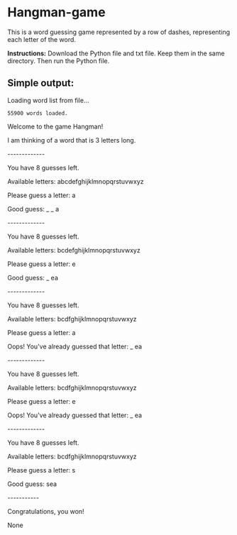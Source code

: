 # Hangman-game
This is a word guessing game represented by a row of dashes, representing each letter of the word.


**Instructions:** Download the Python file and txt file. Keep them in the same directory. Then run the Python file. 

## Simple output:

Loading word list from file...

	55900 words loaded.
  
Welcome to the game Hangman!

I am thinking of a word that is 3  letters long.

*-------------*

You have 8 guesses left.

Available letters: abcdefghijklmnopqrstuvwxyz

Please guess a letter: a

Good guess: _ _ a

*-------------*

You have 8 guesses left.

Available letters: bcdefghijklmnopqrstuvwxyz

Please guess a letter: e

Good guess: _ ea

*-------------*

You have 8 guesses left.

Available letters: bcdfghijklmnopqrstuvwxyz

Please guess a letter: a

Oops! You've already guessed that letter: _ ea

*-------------*

You have 8 guesses left.

Available letters: bcdfghijklmnopqrstuvwxyz

Please guess a letter: e

Oops! You've already guessed that letter: _ ea

*-------------*

You have 8 guesses left.

Available letters: bcdfghijklmnopqrstuvwxyz

Please guess a letter: s

Good guess: sea

*-----------*

Congratulations, you won!

None
